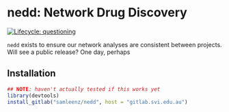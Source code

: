 # nedd: Network Drug Discovery

<!-- badges: start -->
[![Lifecycle: questioning](https://img.shields.io/badge/lifecycle-questioning-blue.svg)](https://www.tidyverse.org/lifecycle/#questioning)
<!-- badges: end -->

`nedd` exists to ensure our network analyses are consistent between projects. Will see a public release? One day, perhaps


## Installation

```r
## NOTE: haven't actually tested if this works yet
library(devtools)
install_gitlab("samleenz/nedd", host = "gitlab.svi.edu.au")
```
